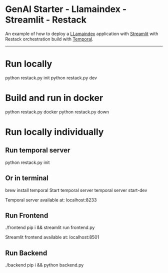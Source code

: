 # GenAI Starter - Llamaindex - Streamlit - Restack

An example of how to deploy a [LLamaindex](https://www.llamaindex.ai/) application with [Streamlit](https://streamlit.io/) with Restack orchestration build with [Temporal](https://temporal.io).

---

# Run locally

python restack.py init
python restack.py dev

# Build and run in docker

python restack.py docker
python restack.py down

# Run locally individually

## Run temporal server

python restack.py init

## Or in terminal

brew install temporal
Start temporal server
temporal server start-dev

Temporal server available at:
localhost:8233

## Run Frontend

./frontend pip i && streamlit run frontend.py

Streamlit frontend available at:
localhost:8501

## Run Backend

./backend pip i && python backend.py
